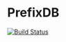 PrefixDB
========

[![Build Status](https://travis-ci.org/pyke369/prefixdb.svg?branch=master)](https://travis-ci.org/pyke369/prefixdb)

